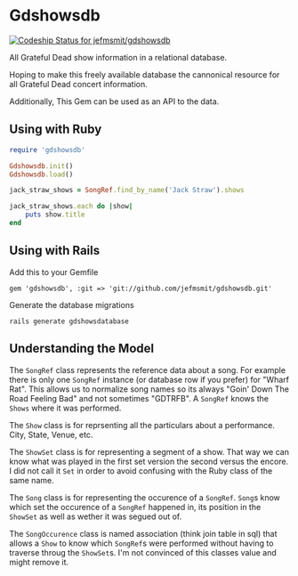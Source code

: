 # Gdshowsdb

[ ![Codeship Status for jefmsmit/gdshowsdb](https://www.codeship.io/projects/b1f0f820-f314-0131-9281-66e36f054ecd/status)](https://www.codeship.io/projects/27798)

All Grateful Dead show information in a relational database.

Hoping to make this freely available database the cannonical resource for all Grateful Dead concert information.

Additionally, This Gem can be used as an API to the data.

## Using with Ruby

```ruby
require 'gdshowsdb'

Gdshowsdb.init()
Gdshowsdb.load()

jack_straw_shows = SongRef.find_by_name('Jack Straw').shows

jack_straw_shows.each do |show|
	puts show.title
end
```

## Using with Rails

Add this to your Gemfile
```
gem 'gdshowsdb', :git => 'git://github.com/jefmsmit/gdshowsdb.git'
```

Generate the database migrations
```
rails generate gdshowsdatabase
```

## Understanding the Model

The `SongRef` class represents the reference data about a song. For example there is only one `SongRef` instance (or database row if you prefer) for "Wharf Rat". This allows us to normalize song names so its always "Goin' Down The Road Feeling Bad" and not sometimes "GDTRFB". A `SongRef` knows the `Shows` where it was performed.

The `Show` class is for reprsenting all the particulars about a performance. City, State, Venue, etc.

The `ShowSet` class is for representing a segment of a show. That way we can know what was played in the first set version the second versus the encore. I did not call it `Set` in order to avoid confusing with the Ruby class of the same name.

The `Song` class is for representing the occurence of a `SongRef`. `Song`s know which set the occurence of a `SongRef` happened in, its position in the `ShowSet` as well as wether it was segued out of.

The `SongOccurence` class is named association (think join table in sql) that allows a `Show` to know which `SongRef`s were performed without having to traverse throug the `ShowSet`s. I'm not convinced of this classes value and might remove it.

